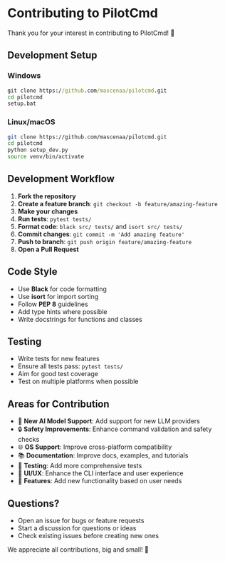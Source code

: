 # Contributing to PilotCmd

Thank you for your interest in contributing to PilotCmd! 🚁

## Development Setup

### Windows
```cmd
git clone https://github.com/mascenaa/pilotcmd.git
cd pilotcmd
setup.bat
```

### Linux/macOS
```bash
git clone https://github.com/mascenaa/pilotcmd.git
cd pilotcmd
python setup_dev.py
source venv/bin/activate
```

## Development Workflow

1. **Fork the repository**
2. **Create a feature branch**: `git checkout -b feature/amazing-feature`
3. **Make your changes**
4. **Run tests**: `pytest tests/`
5. **Format code**: `black src/ tests/` and `isort src/ tests/`
6. **Commit changes**: `git commit -m 'Add amazing feature'`
7. **Push to branch**: `git push origin feature/amazing-feature`
8. **Open a Pull Request**

## Code Style

- Use **Black** for code formatting
- Use **isort** for import sorting
- Follow **PEP 8** guidelines
- Add type hints where possible
- Write docstrings for functions and classes

## Testing

- Write tests for new features
- Ensure all tests pass: `pytest tests/`
- Aim for good test coverage
- Test on multiple platforms when possible

## Areas for Contribution

- 🤖 **New AI Model Support**: Add support for new LLM providers
- 🔒 **Safety Improvements**: Enhance command validation and safety checks
- 🌐 **OS Support**: Improve cross-platform compatibility
- 📚 **Documentation**: Improve docs, examples, and tutorials
- 🧪 **Testing**: Add more comprehensive tests
- 🎨 **UI/UX**: Enhance the CLI interface and user experience
- 🔧 **Features**: Add new functionality based on user needs

## Questions?

- Open an issue for bugs or feature requests
- Start a discussion for questions or ideas
- Check existing issues before creating new ones

We appreciate all contributions, big and small! 🙏
